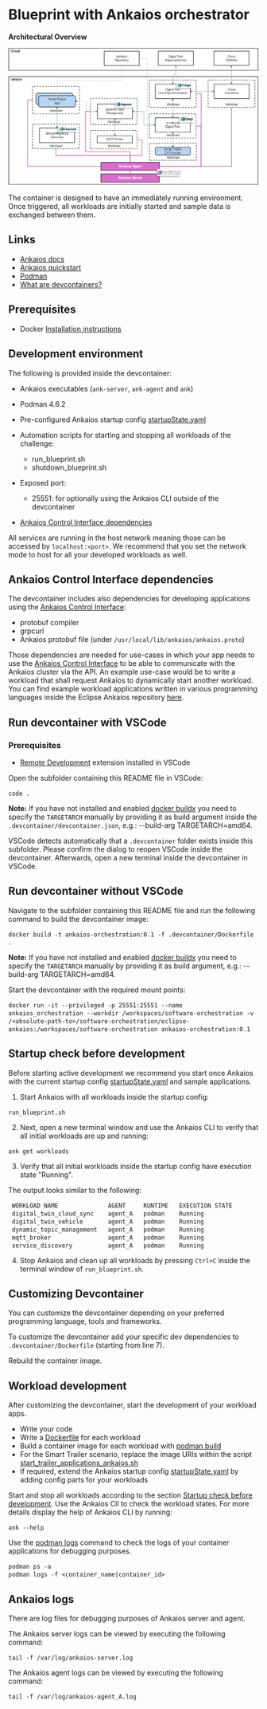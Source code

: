 # Blueprint with Ankaios orchestrator


**Architectural Overview**


![Smart trailer blueprint](doc/ankaios.png)

The container is designed to have an immediately running environment. Once triggered, all workloads are initially started and sample data is exchanged between them.

## Links

- [Ankaios docs](https://eclipse-ankaios.github.io/ankaios/0.2/)
- [Ankaios quickstart](https://eclipse-ankaios.github.io/ankaios/0.2/usage/quickstart/)
- [Podman](https://docs.podman.io/en/v4.6.1/)
- [What are devcontainers?](https://containers.dev/)

## Prerequisites

- Docker [Installation instructions](https://docs.docker.com/get-docker/)

## Development environment

The following is provided inside the devcontainer:

- Ankaios executables (`ank-server`, `ank-agent` and `ank`)

- Podman 4.6.2

- Pre-configured Ankaios startup config [startupState.yaml](./config/startupState.yaml)

- Automation scripts for starting and stopping all workloads of the challenge:
    - run_blueprint.sh
    - shutdown_blueprint.sh

- Exposed port:
    - 25551: for optionally using the Ankaios CLI outside of the devcontainer

- [Ankaios Control Interface dependencies](#ankaios-control-interface-dependencies)


All services are running in the host network meaning those can be accessed by `localhost:<port>`. We recommend that you set the network mode to host for all your developed workloads as well.

## Ankaios Control Interface dependencies

The devcontainer includes also dependencies for developing applications using the [Ankaios Control Interface](https://eclipse-ankaios.github.io/ankaios/0.2/reference/control-interface/):

- protobuf compiler
- grpcurl
- Ankaios protobuf file (under `/usr/local/lib/ankaios/ankaios.proto`)

Those dependencies are needed for use-cases in which your app needs to use the [Ankaios Control Interface](https://eclipse-ankaios.github.io/ankaios/0.2/reference/control-interface/) to be able to communicate with the Ankaios cluster via the API. An example use-case would be to write a workload that shall request Ankaios to dynamically start another workload. You can find example workload applications written in various programming languages inside the Eclipse Ankaios repository [here](https://github.com/eclipse-ankaios/ankaios/tree/v0.2.0/examples).

## Run devcontainer with VSCode

### Prerequisites
- [Remote Development](https://marketplace.visualstudio.com/items?itemName=ms-vscode-remote.vscode-remote-extensionpack) extension installed in VSCode

Open the subfolder containing this README file in VSCode:

```shell
code .
```

__Note:__ If you have not installed and enabled [docker buildx](https://github.com/docker/buildx) you need to specify the `TARGETARCH` manually by providing it as build argument inside the `.devcontainer/devcontainer.json`, e.g.: --build-arg TARGETARCH=amd64.

VSCode detects automatically that a `.devcontainer` folder exists inside this subfolder.
Please confirm the dialog to reopen VSCode inside the devcontainer.
Afterwards, open a new terminal inside the devcontainer in VSCode.

## Run devcontainer without VSCode

Navigate to the subfolder containing this README file and run the following command to build the devcontainer image:

```shell
docker build -t ankaios-orchestration:0.1 -f .devcontainer/Dockerfile .
```

__Note:__ If you have not installed and enabled [docker buildx](https://github.com/docker/buildx) you need to specify the `TARGETARCH` manually by providing it as build argument, e.g.: --build-arg TARGETARCH=amd64.

Start the devcontainer with the required mount points:

```shell
docker run -it --privileged -p 25551:25551 --name ankaios_orchestration --workdir /workspaces/software-orchestration -v /<absolute-path-to>/software-orchestration/eclipse-ankaios:/workspaces/software-orchestration ankaios-orchestration:0.1
```

## Startup check before development

Before starting active development we recommend you start once Ankaios with the current startup config [startupState.yaml](./config/startupState.yaml) and sample applications.

1. Start Ankaios with all workloads inside the startup config:
```shell
run_blueprint.sh
```

2. Next, open a new terminal window and use the Ankaios CLI to verify that all initial workloads are up and running:

```shell
ank get workloads
```

3. Verify that all initial workloads inside the startup config have execution state "Running".

The output looks similar to the following:
```shell
 WORKLOAD NAME              AGENT     RUNTIME   EXECUTION STATE
 digital_twin_cloud_sync    agent_A   podman    Running
 digital_twin_vehicle       agent_A   podman    Running
 dynamic_topic_management   agent_A   podman    Running
 mqtt_broker                agent_A   podman    Running
 service_discovery          agent_A   podman    Running
```

4. Stop Ankaios and clean up all workloads by pressing `Ctrl+C` inside the terminal window of `run_blueprint.sh`.

## Customizing Devcontainer

You can customize the devcontainer depending on your preferred programming language, tools and frameworks.

To customize the devcontainer add your specific dev dependencies to `.devcontainer/Dockerfile` (starting from line 7).

Rebuild the container image.

## Workload development

After customizing the devcontainer, start the development of your workload apps.

- Write your code
- Write a [Dockerfile](https://docs.docker.com/engine/reference/builder/) for each workload
- Build a container image for each workload with [podman build](https://docs.podman.io/en/v4.6.1/markdown/podman-build.1.html)
- For the Smart Trailer scenario, replace the image URIs within the script [start_trailer_applications_ankaios.sh](../in-vehicle-stack/scenarios/smart_trailer_use_case/scripts/start_trailer_applications_ankaios.sh)
- If required, extend the Ankaios startup config [startupState.yaml](./config/startupState.yaml) by adding config parts for your workloads

Start and stop all workloads according to the section [Startup check before development](#startup-check-before-development).
Use the Ankaios ClI to check the workload states. For more details display the help of Ankaios CLI by running:
```shell
ank --help
```

Use the [podman logs](https://docs.podman.io/en/v4.6.1/markdown/podman-logs.1.html) command to check the logs of your container applications for debugging purposes.

```shell
podman ps -a
podman logs -f <container_name|container_id>
```

## Ankaios logs

There are log files for debugging purposes of Ankaios server and agent.

The Ankaios server logs can be viewed by executing the following command:

```shell
tail -f /var/log/ankaios-server.log
```

The Ankaios agent logs can be viewed by executing the following command:

```shell
tail -f /var/log/ankaios-agent_A.log
```
